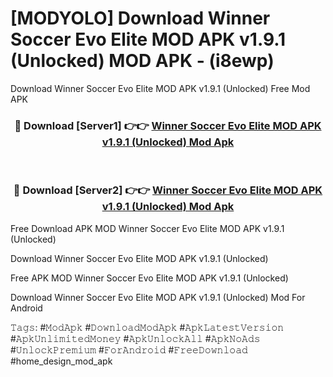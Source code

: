 # [MODYOLO] Download Winner Soccer Evo Elite MOD APK v1.9.1 (Unlocked) MOD APK - (i8ewp)
Download Winner Soccer Evo Elite MOD APK v1.9.1 (Unlocked) Free Mod APK

<div align="center">
<h3>🔴 Download [Server1] 👉👉 <a href="https://apk-comot.site?title=Winner_Soccer_Evo_Elite_MOD_APK_v1.9.1_(Unlocked)">Winner Soccer Evo Elite MOD APK v1.9.1 (Unlocked) Mod Apk</a></h3><br>

<h3>🔴 Download [Server2] 👉👉 <a href="https://apk-comot.site?title=Winner_Soccer_Evo_Elite_MOD_APK_v1.9.1_(Unlocked)">Winner Soccer Evo Elite MOD APK v1.9.1 (Unlocked) Mod Apk</a></h3>
</div>


Free Download APK MOD Winner Soccer Evo Elite MOD APK v1.9.1 (Unlocked)

Download Winner Soccer Evo Elite MOD APK v1.9.1 (Unlocked) 

Free APK MOD Winner Soccer Evo Elite MOD APK v1.9.1 (Unlocked) 

Download Winner Soccer Evo Elite MOD APK v1.9.1 (Unlocked) Mod For Android

𝚃𝚊𝚐𝚜: #𝙼𝚘𝚍𝙰𝚙𝚔 #𝙳𝚘𝚠𝚗𝚕𝚘𝚊𝚍𝙼𝚘𝚍𝙰𝚙𝚔 #𝙰𝚙𝚔𝙻𝚊𝚝𝚎𝚜𝚝𝚅𝚎𝚛𝚜𝚒𝚘𝚗 #𝙰𝚙𝚔𝚄𝚗𝚕𝚒𝚖𝚒𝚝𝚎𝚍𝙼𝚘𝚗𝚎𝚢 #𝙰𝚙𝚔𝚄𝚗𝚕𝚘𝚌𝚔𝙰𝚕𝚕 #𝙰𝚙𝚔𝙽𝚘𝙰𝚍𝚜 #𝚄𝚗𝚕𝚘𝚌𝚔𝙿𝚛𝚎𝚖𝚒𝚞𝚖 #𝙵𝚘𝚛𝙰𝚗𝚍𝚛𝚘𝚒𝚍 #𝙵𝚛𝚎𝚎𝙳𝚘𝚠𝚗𝚕𝚘𝚊𝚍 #home_design_mod_apk
